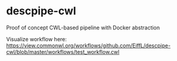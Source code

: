 # descpipe-cwl
Proof of concept CWL-based pipeline with Docker abstraction

Visualize workflow here: https://view.commonwl.org/workflows/github.com/EiffL/descpipe-cwl/blob/master/workflows/test_workflow.cwl
